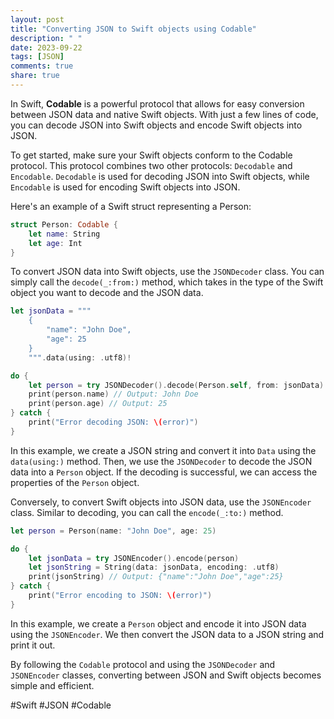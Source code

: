 ```yaml
---
layout: post
title: "Converting JSON to Swift objects using Codable"
description: " "
date: 2023-09-22
tags: [JSON]
comments: true
share: true
---
```


In Swift, **Codable** is a powerful protocol that allows for easy conversion between JSON data and native Swift objects. With just a few lines of code, you can decode JSON into Swift objects and encode Swift objects into JSON.

To get started, make sure your Swift objects conform to the Codable protocol. This protocol combines two other protocols: `Decodable` and `Encodable`. `Decodable` is used for decoding JSON into Swift objects, while `Encodable` is used for encoding Swift objects into JSON.

Here's an example of a Swift struct representing a Person:

```swift
struct Person: Codable {
    let name: String
    let age: Int
}
```

To convert JSON data into Swift objects, use the `JSONDecoder` class. You can simply call the `decode(_:from:)` method, which takes in the type of the Swift object you want to decode and the JSON data.

```swift
let jsonData = """
    {
        "name": "John Doe",
        "age": 25
    }
    """.data(using: .utf8)!

do {
    let person = try JSONDecoder().decode(Person.self, from: jsonData)
    print(person.name) // Output: John Doe
    print(person.age) // Output: 25
} catch {
    print("Error decoding JSON: \(error)")
}
```

In this example, we create a JSON string and convert it into `Data` using the `data(using:)` method. Then, we use the `JSONDecoder` to decode the JSON data into a `Person` object. If the decoding is successful, we can access the properties of the `Person` object.

Conversely, to convert Swift objects into JSON data, use the `JSONEncoder` class. Similar to decoding, you can call the `encode(_:to:)` method.

```swift
let person = Person(name: "John Doe", age: 25)

do {
    let jsonData = try JSONEncoder().encode(person)
    let jsonString = String(data: jsonData, encoding: .utf8)
    print(jsonString) // Output: {"name":"John Doe","age":25}
} catch {
    print("Error encoding to JSON: \(error)")
}
```

In this example, we create a `Person` object and encode it into JSON data using the `JSONEncoder`. We then convert the JSON data to a JSON string and print it out.

By following the `Codable` protocol and using the `JSONDecoder` and `JSONEncoder` classes, converting between JSON and Swift objects becomes simple and efficient.

#Swift #JSON #Codable